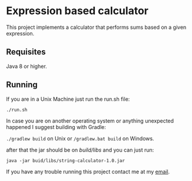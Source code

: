# Expression based calculator

This project implements a calculator that performs sums based on a given expression.

## Requisites
Java 8 or higher.

## Running
If you are in a Unix Machine just run the run.sh file:

`./run.sh`

In case you are on another operating system or anything unexpected happened I suggest building with Gradle:

`./gradlew build` on Unix or
`/gradlew.bat build` on Windows.

after that the jar should be on *build/libs* and you can just run:

`java -jar buid/libs/string-calculator-1.0.jar`

If you have any trouble running this project contact me at my [email](mailto:gabriel.schaidhauer@gmail.com).
